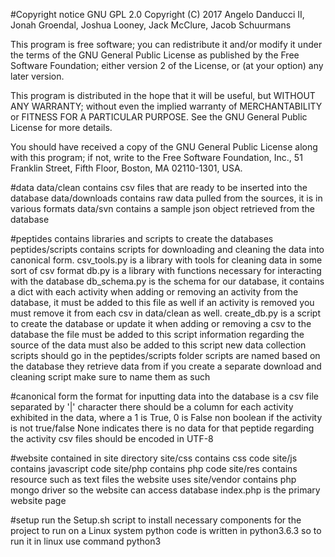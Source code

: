 #Copyright notice GNU GPL 2.0
Copyright (C) 2017  Angelo Danducci II, Jonah Groendal, Joshua Looney, Jack McClure, Jacob Schuurmans

This program is free software; you can redistribute it and/or
modify it under the terms of the GNU General Public License
as published by the Free Software Foundation; either version 2
of the License, or (at your option) any later version.

This program is distributed in the hope that it will be useful,
but WITHOUT ANY WARRANTY; without even the implied warranty of
MERCHANTABILITY or FITNESS FOR A PARTICULAR PURPOSE.  See the
GNU General Public License for more details.

You should have received a copy of the GNU General Public License
along with this program; if not, write to the Free Software
Foundation, Inc., 51 Franklin Street, Fifth Floor, Boston, MA  02110-1301, USA.


#data
data/clean contains csv files that are ready to be inserted into the database
data/downloads contains raw data pulled from the sources, it is in various formats
data/svn contains a sample json object retrieved from the database

#peptides
contains libraries and scripts to create the databases
peptides/scripts contains scripts for downloading and cleaning the data into canonical form.
csv_tools.py is a library with tools for cleaning data in some sort of csv format
db.py is a library with functions necessary for interacting with the database
db_schema.py is the schema for our database, it contains a dict with each activity
    when adding or removing an activity from the database, it must be added to this file as well
    if an activity is removed you must remove it from each csv in data/clean as well.
create_db.py is a script to create the database or update it
    when adding or removing a csv to the database the file must be added to this script
    information regarding the source of the data must also be added to this script
new data collection scripts should go in the peptides/scripts folder
    scripts are named based on the database they retrieve data from
    if you create a separate download and cleaning script make sure to name them as such


#canonical form
the format for inputting data into the database is a csv file separated by '|' character
there should be a column for each activity exhibited in the data, where a 1 is True, 0 is False
non boolean if the activity is not true/false
None indicates there is no data for that peptide regarding the activity
csv files should be encoded in UTF-8

#website
contained in site directory
site/css contains css code
site/js contains javascript code
site/php contains php code
site/res contains resource such as text files the website uses
site/vendor contains php mongo driver so the website can access database
index.php is the primary website page

#setup
run the Setup.sh script to install necessary components for the project to run on a Linux system
python code is written in python3.6.3 so to run it in linux use command python3
